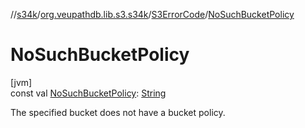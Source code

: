 //[s34k](../../../index.md)/[org.veupathdb.lib.s3.s34k](../index.md)/[S3ErrorCode](index.md)/[NoSuchBucketPolicy](-no-such-bucket-policy.md)

# NoSuchBucketPolicy

[jvm]\
const val [NoSuchBucketPolicy](-no-such-bucket-policy.md): [String](https://kotlinlang.org/api/latest/jvm/stdlib/kotlin/-string/index.html)

The specified bucket does not have a bucket policy.

